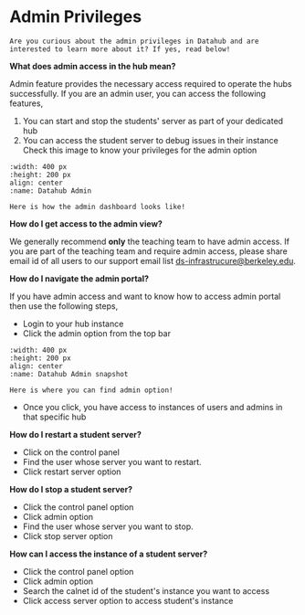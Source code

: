 # Admin Privileges

```{note}
Are you curious about the admin privileges in Datahub and are interested to learn more about it? If yes, read below!

```

**What does admin access in the hub mean?** 

Admin feature provides the necessary access required to operate the hubs successfully. If you are an admin user, you can access the following features,

1. You can start and stop the students' server as part of your dedicated hub
2. You can access the student server to debug issues in their instance
Check this image to know your privileges for the admin option

```{figure} images/admin.png
:width: 400 px
:height: 200 px
align: center
:name: Datahub Admin

Here is how the admin dashboard looks like!
```

**How do I get access to the admin view?** 

We generally recommend **only** the teaching team to have admin access. If you are part of the teaching team and require admin access, please share email id of all users to our support email list ds-infrastrucure@berkeley.edu.

**How do I navigate the admin portal?**

If you have admin access and want to know how to access admin portal then use the following steps,

- Login to your hub instance
- Click the admin option from the top bar

```{figure} images/adminaccess.PNG
:width: 400 px
:height: 200 px
align: center
:name: Datahub Admin snapshot

Here is where you can find admin option!
```
- Once  you click, you have access to instances of users and admins in that specific hub

**How do I restart a student server?**

- Click on the control panel
- Find the user whose server you want to restart. 
- Click restart server option

**How do I stop a student server?**

- Click the control panel option
- Click admin option
- Find the user whose server you want to stop. 
- Click stop server option

**How can I access the instance of a student server?**

- Click the control panel option
- Click admin option
- Search the calnet id of the student's instance you want to access
- Click access server option to access student's instance